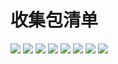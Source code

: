 # 收集包清单

![](https://cdn.jsdelivr.net/gh/Pi3-l22/Stardew_Valley_Image/collect/1.png)
![](https://cdn.jsdelivr.net/gh/Pi3-l22/Stardew_Valley_Image/collect/2.png)
![](https://cdn.jsdelivr.net/gh/Pi3-l22/Stardew_Valley_Image/collect/3.png)
![](https://cdn.jsdelivr.net/gh/Pi3-l22/Stardew_Valley_Image/collect/4.png)
![](https://cdn.jsdelivr.net/gh/Pi3-l22/Stardew_Valley_Image/collect/5.png)
![](https://cdn.jsdelivr.net/gh/Pi3-l22/Stardew_Valley_Image/collect/6.png)
![](https://cdn.jsdelivr.net/gh/Pi3-l22/Stardew_Valley_Image/collect/7.png)
![](https://cdn.jsdelivr.net/gh/Pi3-l22/Stardew_Valley_Image/collect/8.png)
